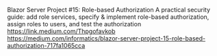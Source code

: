Blazor Server Project #15: Role-based Authorization
A practical security guide: add role services, specify & implement role-based authorization, assign roles to users, and test the authorization
https://link.medium.com/Thpgofavkob
https://medium.com/informatics/blazor-server-project-15-role-based-authorization-717fa1065cca
